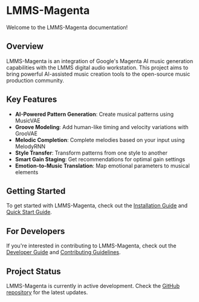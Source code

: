 # LMMS-Magenta

Welcome to the LMMS-Magenta documentation!

## Overview

LMMS-Magenta is an integration of Google's Magenta AI music generation capabilities with the LMMS digital audio workstation. This project aims to bring powerful AI-assisted music creation tools to the open-source music production community.

## Key Features

- **AI-Powered Pattern Generation**: Create musical patterns using MusicVAE
- **Groove Modeling**: Add human-like timing and velocity variations with GrooVAE
- **Melodic Completion**: Complete melodies based on your input using MelodyRNN
- **Style Transfer**: Transform patterns from one style to another
- **Smart Gain Staging**: Get recommendations for optimal gain settings
- **Emotion-to-Music Translation**: Map emotional parameters to musical elements

## Getting Started

To get started with LMMS-Magenta, check out the [Installation Guide](getting_started/installation.md) and [Quick Start Guide](getting_started/quick_start.md).

## For Developers

If you're interested in contributing to LMMS-Magenta, check out the [Developer Guide](developer_guide/architecture.md) and [Contributing Guidelines](developer_guide/contributing.md).

## Project Status

LMMS-Magenta is currently in active development. Check the [GitHub repository](https://github.com/yourusername/lmms-magenta) for the latest updates.
